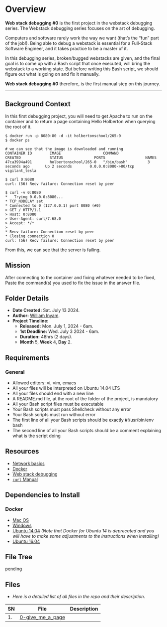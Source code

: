 # Overview #
**Web stack debugging #0** is the first project in the webstack debugging series. The Webstack debugging series focuses on the art of debugging.

Computers and software rarely work the way we want (that’s the “fun” part of the job!). Being able to debug a webstack is essential for a Full-Stack Software Engineer, and it takes practice to be a master of it.

In this debugging series, broken/bugged webstacks are given, and the final goal is to come up with a Bash script that once executed, will bring the webstack to a working state. But before writing this Bash script, we should figure out what is going on and fix it manually.

**Web stack debugging #0** therefore, is the first manual step on this journey.


<hr />

## Background Context ##
In this first debugging project, you will need to get Apache to run on the container and to return a page containing Hello Holberton when querying the root of it.
```
$ docker run -p 8080:80 -d -it holbertonschool/265-0
$ docker ps

# we can see that the image is downloaded and running
CONTAINER ID        IMAGE                   COMMAND             CREATED             STATUS              PORTS                  NAMES
47ca3994a491        holbertonschool/265-0   "/bin/bash"         3 seconds ago       Up 2 seconds        0.0.0.0:8080->80/tcp   vigilant_tesla

$ curl 0:8080
curl: (56) Recv failure: Connection reset by peer

$ curl -v 0:8080
*   Trying 0.0.0.0:8080...
* TCP_NODELAY set
* Connected to 0 (127.0.0.1) port 8080 (#0)
> GET / HTTP/1.1
> Host: 0:8080
> User-Agent: curl/7.68.0
> Accept: */*
> 
* Recv failure: Connection reset by peer
* Closing connection 0
curl: (56) Recv failure: Connection reset by peer

```

From this, we can see that the server is failing.

## Mission ##
After connecting to the container and fixing whatever needed to be fixed, Paste the command(s) you used to fix the issue in the answer file.


## Folder Details ###
- **Date Created:** Sat. July 13 2024.
- **Author:** [William Inyam](https.//github.com/thecypherzen).
- **Project Timeline:**
  - **Released:** Mon. July 1, 2024 - 6am.
  - **1st Deadline:** Wed. July 3 2024 - 6am.
  - **Duration:** 48hrs (2 days).
  - **Month** 5, **Week** 4, **Day** 2.



## Requirements ##
### General ###
- Allowed editors: vi, vim, emacs
- All your files will be interpreted on Ubuntu 14.04 LTS
- All your files should end with a new line
- A README.md file, at the root of the folder of the project, is mandatory
- All your Bash script files must be executable
- Your Bash scripts must pass Shellcheck without any error
- Your Bash scripts must run without error
- The first line of all your Bash scripts should be exactly #!/usr/bin/env bash
- The second line of all your Bash scripts should be a comment explaining what is the script doing


## Resources ##
- [Network basics](https://www.notion.so/Network-Basics-a8893442be654f3a9f7d5f2f4fceb3d7)
- [Docker](https://www.notion.so/Docker-24b44127a9d4411680a7c8b74e5d1b0a)
- [Web stack debugging](https://www.notion.so/WebStack-Debugging-ba8d7dd00b6042b898234b85b6a0eb1e)
- [`curl` Manual](https://curl.se/docs/manpage.html)


## Dependencies to Install ##
### Docker ###
- [Mac OS](https://docs.docker.com/desktop/install/mac-install/)
- [Windows](https://docs.docker.com/desktop/install/windows-install/)
- [Ubuntu 14.04](https://www.liquidweb.com/blog/how-to-install-docker-on-ubuntu-14-04-lts/) *(Note that Docker for Ubuntu 14 is deprecated and you will have to make some adjustments to the instructions when installing)*
- [Ubuntu 16.04](https://www.digitalocean.com/community/tutorials/how-to-install-and-use-docker-on-ubuntu-16-04)

## File Tree ##
pending


## Files ###
- *Here is a detailed list of all files in the repo and their description*.

| SN | File | Description                                   |
|----|------|-----------------------------------------------|
| 1. | [0-give_me_a_page](https://www.github.com) |  |
